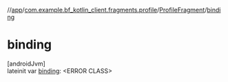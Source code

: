 //[app](../../../index.md)/[com.example.bf_kotlin_client.fragments.profile](../index.md)/[ProfileFragment](index.md)/[binding](binding.md)

# binding

[androidJvm]\
lateinit var [binding](binding.md): &lt;ERROR CLASS&gt;
